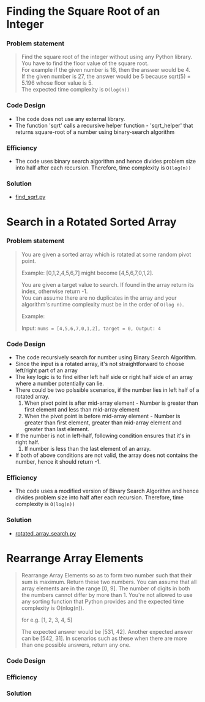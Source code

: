 # Finding the Square Root of an Integer

### Problem statement

> Find the square root of the integer without using any Python library. You have to find the floor value of the square root.<br />
> For example if the given number is 16, then the answer would be 4.<br />
> If the given number is 27, the answer would be 5 because sqrt(5) = 5.196 whose floor value is 5.<br />
> The expected time complexity is `O(log(n))`<br />

### Code Design

- The code does not use any external library.
- The function 'sqrt' calls a recursive helper function - 'sqrt\_helper' that returns square-root of a number using binary-search algorithm


### Efficiency

- The code uses binary search algorithm and hence divides problem size into half after each recursion. Therefore, time complexity is `O(log(n))`

### Solution

- [find_sqrt.py](https://github.com/jitendrabhamare/Problems-vs-Algorithms/blob/master/find_sqrt.py)


# Search in a Rotated Sorted Array

### Problem statement
> You are given a sorted array which is rotated at some random pivot point. <br />
>
> Example: [0,1,2,4,5,6,7] might become [4,5,6,7,0,1,2]. <br /> 
>
> You are given a target value to search. If found in the array return its index, otherwise return -1. <br />
> You can assume there are no duplicates in the array and your algorithm's runtime complexity must be in the order of `O(log n)`. <br />
>
> Example: <br />
>
> Input: `nums = [4,5,6,7,0,1,2], target = 0, Output: 4`

### Code Design

- The code recursively search for number using Binary Search Algorithm. 
- Since the input is a rotated array, it's not straightforward to choose left/right part of an array
- The key logic is to find either left half side or right half side of an array where a number potentially can lie. 
- There could be two polssible scenarios, if the number lies in left half of a rotated array.
  1. When pivot point is after mid-array element - Number is greater than first element and less than mid-array element
  2. When the pivot point is before mid-array element - Number is greater than first element, greater than mid-array element and greater than last element.
- If the number is not in left-half, following condition ensures that it's in right half. 
  1. If number is less than the last element of an array.
- If both of above conditions are not valid, the array does not contains the number, hence it should return -1. 

### Efficiency
- The code uses a modified version of Binary Search Algorithm and hence divides problem size into half after each recursion. Therefore, time complexity is `O(log(n))`

### Solution
- [rotated_array_search.py](https://github.com/jitendrabhamare/Problems-vs-Algorithms/blob/master/rotated_array_search.py)


# Rearrange Array Elements

> Rearrange Array Elements so as to form two number such that their sum is maximum. Return these two numbers. You can assume that all array elements are in the range [0, 9]. The number of digits in both the numbers cannot differ by more than 1. You're not allowed to use any sorting function that Python provides and the expected time complexity is O(nlog(n)).
>
> for e.g. [1, 2, 3, 4, 5]
>
>The expected answer would be [531, 42]. Another expected answer can be [542, 31]. In scenarios such as these when there are more than one possible answers, return any one.

### Code Design

### Efficiency

### Solution
